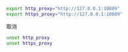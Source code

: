 ```bash
export http_proxy="http://127.0.0.1:10809"
export https_proxy="http://127.0.0.1:10809"
```

取消

```bash
unset http_proxy
unset https_proxy
```
